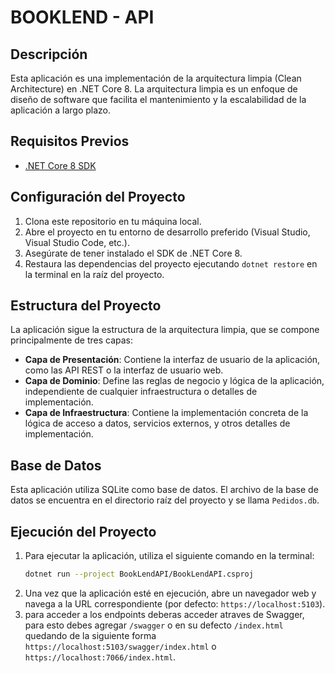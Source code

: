 # BOOKLEND - API

## Descripción
Esta aplicación es una implementación de la arquitectura limpia (Clean Architecture) en .NET Core 8. La arquitectura limpia es un enfoque de diseño de software que facilita el mantenimiento y la escalabilidad de la aplicación a largo plazo.

## Requisitos Previos
- [.NET Core 8 SDK](https://dotnet.microsoft.com/download/dotnet/8.0)

## Configuración del Proyecto
1. Clona este repositorio en tu máquina local.
2. Abre el proyecto en tu entorno de desarrollo preferido (Visual Studio, Visual Studio Code, etc.).
3. Asegúrate de tener instalado el SDK de .NET Core 8.
4. Restaura las dependencias del proyecto ejecutando `dotnet restore` en la terminal en la raíz del proyecto.

## Estructura del Proyecto
La aplicación sigue la estructura de la arquitectura limpia, que se compone principalmente de tres capas:
- **Capa de Presentación**: Contiene la interfaz de usuario de la aplicación, como las API REST o la interfaz de usuario web.
- **Capa de Dominio**: Define las reglas de negocio y lógica de la aplicación, independiente de cualquier infraestructura o detalles de implementación.
- **Capa de Infraestructura**: Contiene la implementación concreta de la lógica de acceso a datos, servicios externos, y otros detalles de implementación.

## Base de Datos
Esta aplicación utiliza SQLite como base de datos. El archivo de la base de datos se encuentra en el directorio raíz del proyecto y se llama `Pedidos.db`.

## Ejecución del Proyecto
1. Para ejecutar la aplicación, utiliza el siguiente comando en la terminal:
    ```bash
    dotnet run --project BookLendAPI/BookLendAPI.csproj
    ```
2. Una vez que la aplicación esté en ejecución, abre un navegador web y navega a la URL correspondiente (por defecto: `https://localhost:5103`).
3. para acceder a los endpoints deberas acceder atraves de Swagger, para esto debes agregar `/swagger` o en su defecto `/index.html` quedando de la siguiente forma `https://localhost:5103/swagger/index.html` o `https://localhost:7066/index.html`.